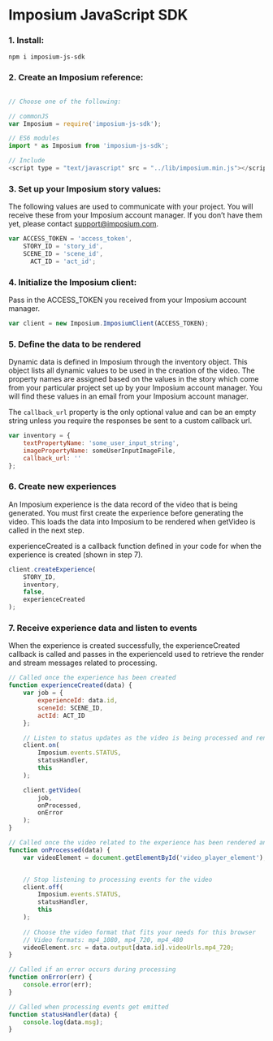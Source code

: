 Imposium JavaScript SDK
====================================================

### 1. Install:

`npm i imposium-js-sdk`

### 2. Create an Imposium reference:

```javascript

// Choose one of the following:

// commonJS
var Imposium = require('imposium-js-sdk');

// ES6 modules 
import * as Imposium from 'imposium-js-sdk';

// Include
<script type = "text/javascript" src = "../lib/imposium.min.js"></script>
```

### 3. Set up your Imposium story values:

The following values are used to communicate with your project. You will receive these from your Imposium account manager. If you don’t have them yet, please contact support@imposium.com.

```javascript
var ACCESS_TOKEN = 'access_token',
	STORY_ID = 'story_id',
	SCENE_ID = 'scene_id',
	  ACT_ID = 'act_id';
```

### 4. Initialize the Imposium client:

Pass in the ACCESS_TOKEN you received from your Imposium account manager.

```javascript
var client = new Imposium.ImposiumClient(ACCESS_TOKEN);
```

### 5. Define the data to be rendered

Dynamic data is defined in Imposium through the inventory object. This object lists all dynamic values to be used in the creation of the video. The property names are assigned based on the values in the story which come from your particular project set up by your Imposium account manager. You will find these values in an email from your Imposium account manager.

The `callback_url` property is the only optional value and can be an empty string unless you require the responses be sent to a custom callback url.

```javascript
var inventory = {
	textPropertyName: 'some_user_input_string',
	imagePropertyName: someUserInputImageFile,
	callback_url: ''
};
```

### 6. Create new experiences

An Imposium experience is the data record of the video that is being generated. You must first create the experience before generating the video. This loads the data into Imposium to be rendered when getVideo is called in the next step.

experienceCreated is a callback function defined in your code for when the experience is created (shown in step 7).

```javascript
client.createExperience(
	STORY_ID, 
	inventory,
	false,
	experienceCreated
);
```

### 7. Receive experience data and listen to events

When the experience is created successfully, the experienceCreated callback is called and passes in the experienceId used to retrieve the render and stream messages related to processing.

```javascript
// Called once the experience has been created
function experienceCreated(data) {
	var job = {
		experienceId: data.id,
		sceneId: SCENE_ID,
		actId: ACT_ID
	};

	// Listen to status updates as the video is being processed and rendered
	client.on(
		Imposium.events.STATUS, 
		statusHandler, 
		this
	);

	client.getVideo(
		job, 
		onProcessed, 
		onError
	);
}

// Called once the video related to the experience has been rendered and saved
function onProcessed(data) {
	var videoElement = document.getElementById('video_player_element');


	// Stop listening to processing events for the video
	client.off(
		Imposium.events.STATUS, 
		statusHandler, 
		this
	);
	
	// Choose the video format that fits your needs for this browser
	// Video formats: mp4_1080, mp4_720, mp4_480
	videoElement.src = data.output[data.id].videoUrls.mp4_720;
}

// Called if an error occurs during processing
function onError(err) {
	console.error(err);
}

// Called when processing events get emitted 
function statusHandler(data) {
	console.log(data.msg);
}
```